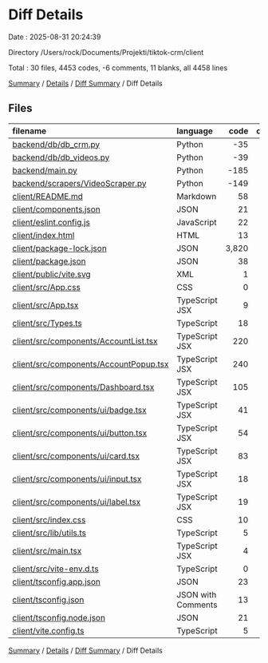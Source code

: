 # Diff Details

Date : 2025-08-31 20:24:39

Directory /Users/rock/Documents/Projekti/tiktok-crm/client

Total : 30 files,  4453 codes, -6 comments, 11 blanks, all 4458 lines

[Summary](results.md) / [Details](details.md) / [Diff Summary](diff.md) / Diff Details

## Files
| filename | language | code | comment | blank | total |
| :--- | :--- | ---: | ---: | ---: | ---: |
| [backend/db/db\_crm.py](/backend/db/db_crm.py) | Python | -35 | -2 | -8 | -45 |
| [backend/db/db\_videos.py](/backend/db/db_videos.py) | Python | -39 | -1 | -7 | -47 |
| [backend/main.py](/backend/main.py) | Python | -185 | -11 | -46 | -242 |
| [backend/scrapers/VideoScraper.py](/backend/scrapers/VideoScraper.py) | Python | -149 | -11 | -41 | -201 |
| [client/README.md](/client/README.md) | Markdown | 58 | 0 | 12 | 70 |
| [client/components.json](/client/components.json) | JSON | 21 | 0 | 1 | 22 |
| [client/eslint.config.js](/client/eslint.config.js) | JavaScript | 22 | 0 | 2 | 24 |
| [client/index.html](/client/index.html) | HTML | 13 | 0 | 1 | 14 |
| [client/package-lock.json](/client/package-lock.json) | JSON | 3,820 | 0 | 1 | 3,821 |
| [client/package.json](/client/package.json) | JSON | 38 | 0 | 1 | 39 |
| [client/public/vite.svg](/client/public/vite.svg) | XML | 1 | 0 | 0 | 1 |
| [client/src/App.css](/client/src/App.css) | CSS | 0 | 0 | 1 | 1 |
| [client/src/App.tsx](/client/src/App.tsx) | TypeScript JSX | 9 | 0 | 3 | 12 |
| [client/src/Types.ts](/client/src/Types.ts) | TypeScript | 18 | 0 | 2 | 20 |
| [client/src/components/AccountList.tsx](/client/src/components/AccountList.tsx) | TypeScript JSX | 220 | 2 | 15 | 237 |
| [client/src/components/AccountPopup.tsx](/client/src/components/AccountPopup.tsx) | TypeScript JSX | 240 | 8 | 20 | 268 |
| [client/src/components/Dashboard.tsx](/client/src/components/Dashboard.tsx) | TypeScript JSX | 105 | 4 | 9 | 118 |
| [client/src/components/ui/badge.tsx](/client/src/components/ui/badge.tsx) | TypeScript JSX | 41 | 0 | 6 | 47 |
| [client/src/components/ui/button.tsx](/client/src/components/ui/button.tsx) | TypeScript JSX | 54 | 0 | 6 | 60 |
| [client/src/components/ui/card.tsx](/client/src/components/ui/card.tsx) | TypeScript JSX | 83 | 0 | 10 | 93 |
| [client/src/components/ui/input.tsx](/client/src/components/ui/input.tsx) | TypeScript JSX | 18 | 0 | 4 | 22 |
| [client/src/components/ui/label.tsx](/client/src/components/ui/label.tsx) | TypeScript JSX | 19 | 0 | 4 | 23 |
| [client/src/index.css](/client/src/index.css) | CSS | 10 | 0 | 2 | 12 |
| [client/src/lib/utils.ts](/client/src/lib/utils.ts) | TypeScript | 5 | 0 | 2 | 7 |
| [client/src/main.tsx](/client/src/main.tsx) | TypeScript JSX | 4 | 0 | 2 | 6 |
| [client/src/vite-env.d.ts](/client/src/vite-env.d.ts) | TypeScript | 0 | 1 | 1 | 2 |
| [client/tsconfig.app.json](/client/tsconfig.app.json) | JSON | 23 | 2 | 3 | 28 |
| [client/tsconfig.json](/client/tsconfig.json) | JSON with Comments | 13 | 0 | 1 | 14 |
| [client/tsconfig.node.json](/client/tsconfig.node.json) | JSON | 21 | 2 | 3 | 26 |
| [client/vite.config.ts](/client/vite.config.ts) | TypeScript | 5 | 0 | 1 | 6 |

[Summary](results.md) / [Details](details.md) / [Diff Summary](diff.md) / Diff Details